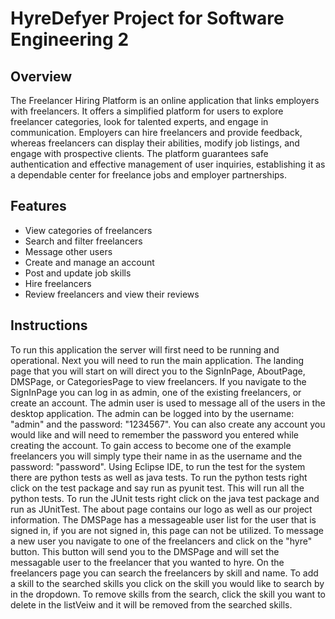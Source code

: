 # HyreDefyer Project for Software Engineering 2

## Overview
The Freelancer Hiring Platform is an online application that links employers with freelancers. It offers a simplified platform for users to explore freelancer categories, look for talented experts, and engage in communication. Employers can hire freelancers and provide feedback, whereas freelancers can display their abilities, modify job listings, and engage with prospective clients. The platform guarantees safe authentication and effective management of user inquiries, establishing it as a dependable center for freelance jobs and employer partnerships.

## Features
- View categories of freelancers
- Search and filter freelancers
- Message other users
- Create and manage an account
- Post and update job skills
- Hire freelancers
- Review freelancers and view their reviews

## Instructions
To run this application the server will first need to be running and operational. Next you will need to run the main application. The landing page that you will start on will direct you to the SignInPage, AboutPage, DMSPage, or CategoriesPage to view freelancers. If you navigate to the SignInPage you can log in as admin, one of the existing freelancers, or create an account. The admin user is used to message all of the users in the desktop application. The admin can be logged into by the username: "admin" and the password: "1234567". You can also create any account you would like and will need to remember the password you entered while creating the account. To gain access to become one of the example freelancers you will simply type their name in as the username and the password: "password". Using Eclipse IDE, to run the test for the system there are python tests as well as java tests. To run the python tests right click on the test package and say run as pyunit test. This will run all the python tests. To run the JUnit tests right click on the java test package and run as JUnitTest. The about page contains our logo as well as our project information. The DMSPage has a messageable user list for the user that is signed in, if you are not signed in, this page can not be utilized. To message a new user you navigate to one of the freelancers and click on the "hyre" button. This button will send you to the DMSPage and will set the messagable user to the freelancer that you wanted to hyre. On the freelancers page you can search the freelancers by skill and name. To add a skill to the searched skills you click on the skill you would like to search by in the dropdown. To remove skills from the search, click the skill you want to delete in the listVeiw and it will be removed from the searched skills. 
